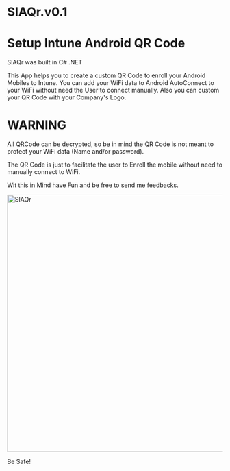 # SIAQr.v0.1
# Setup Intune Android QR Code

SIAQr was built in C# .NET

This App helps you to create a custom QR Code to enroll your Android Mobiles to Intune.
You can add your WiFi data to Android AutoConnect to your WiFi without need the User to connect manually.
Also you can custom your QR Code with your Company's Logo.

# WARNING
All QRCode can be decrypted, so be in mind the QR Code is not meant to protect your WiFi data (Name and/or password).

The QR Code is just to facilitate the user to Enroll the mobile without need to manually connect to WiFi.

Wit this in Mind have Fun and be free to send me feedbacks.

<img width="600" alt="SIAQr" src="https://github.com/sibranda/SIAQr/assets/62342144/677b06ed-0171-4885-bcb1-3a8fa7e79691">

Be Safe!
